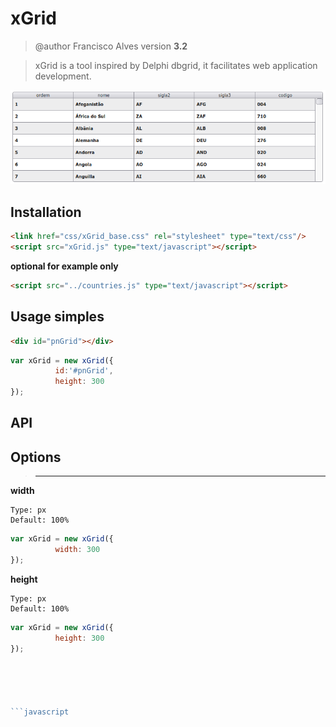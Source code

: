 # xGrid
> @author Francisco Alves
> version **3.2**

> xGrid is a tool inspired by Delphi dbgrid, it facilitates web application development.

![](xgrid.png)

## Installation

```html
<link href="css/xGrid_base.css" rel="stylesheet" type="text/css"/>
<script src="xGrid.js" type="text/javascript"></script>
```

**optional for example only**
```html
<script src="../countries.js" type="text/javascript"></script>
```

## Usage simples
```html
<div id="pnGrid"></div>
```

```javascript
var xGrid = new xGrid({
          id:'#pnGrid',
          height: 300
});
```

## API ##

## Options
>-------------------------------------------
**width**
``` 
Type: px
Default: 100%
```
```javascript
var xGrid = new xGrid({
          width: 300
});
```

**height**
``` 
Type: px
Default: 100%
```
```javascript
var xGrid = new xGrid({
          height: 300
});





```javascript
```
```javascript
```
```javascript
```
```javascript
```
```javascript
```
```javascript
```
```javascript
```
```javascript
```
